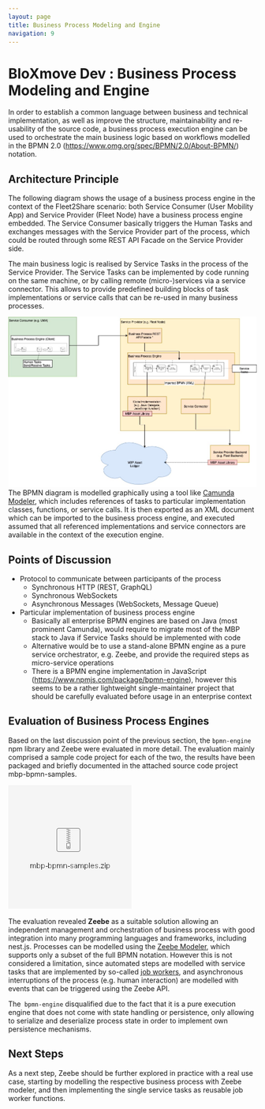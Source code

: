 ```yaml
---
layout: page
title: Business Process Modeling and Engine
navigation: 9
---
```


# BloXmove Dev : Business Process Modeling and Engine
In order to establish a common language between business and technical implementation, as well as improve the structure, maintainability and re-usability of the source code, a business process execution engine can be used to orchestrate the main business logic based on workflows modelled in the BPMN 2.0 (<https://www.omg.org/spec/BPMN/2.0/About-BPMN/>) notation.

## Architecture Principle
The following diagram shows the usage of a business process engine in the context of the Fleet2Share scenario: both Service Consumer (User Mobility App) and Service Provider (Fleet Node) have a business process engine embedded. The Service Consumer basically triggers the Human Tasks and exchanges messages with the Service Provider part of the process, which could be routed through some REST API Facade on the Service Provider side.

The main business logic is realised by Service Tasks in the process of the Service Provider. The Service Tasks can be implemented by code running on the same machine, or by calling remote (micro-)services via a service connector. This allows to provide predefined building blocks of task implementations or service calls that can be re-used in many business processes.

![This is an image](attachments/1656159887/1660714626.jpg)
The BPMN diagram is modelled graphically using a tool like [Camunda Modeler](https://camunda.com/download/modeler/), which includes references of tasks to particular implementation classes, functions, or service calls. It is then exported as an XML document which can be imported to the business process engine, and executed assumed that all referenced implementations and service connectors are available in the context of the execution engine.

## Points of Discussion
- Protocol to communicate between participants of the process
  -   Synchronous HTTP (REST, GraphQL)
  -   Synchronous WebSockets
  -   Asynchronous Messages (WebSockets, Message Queue)
- Particular implementation of business process engine
  -   Basically all enterprise BPMN engines are based on Java (most prominent Camunda), would require to migrate most of the MBP stack to Java if Service Tasks should be implemented with code
  -   Alternative would be to use a stand-alone BPMN engine as a pure service orchestrator, e.g. Zeebe, and provide the required steps as micro-service operations
  -   There is a BPMN engine implementation in JavaScript (https://www.npmjs.com/package/bpmn-engine), however this seems to be a rather lightweight single-maintainer project that should be carefully evaluated before usage in an enterprise context

## Evaluation of Business Process Engines
Based on the last discussion point of the previous section, the ```bpmn-engine``` npm library and Zeebe were evaluated in more detail. The evaluation mainly comprised a sample code project for each of the two, the results have been packaged and briefly documented in the attached source code project mbp-bpmn-samples.

<!-- BEGIN LATEST DOWNLOAD BUTTON -->
[![Download zip](attachments/1656159887/4498260008.png "mbp-bpmn-samples.zip")](attachments/1656159887/4498260008.zip)
<!-- END LATEST DOWNLOAD BUTTON -->

The evaluation revealed **Zeebe** as a suitable solution allowing an independent management and orchestration of business process with good integration into many programming languages and frameworks, including nest.js. Processes can be modelled using the [Zeebe Modeler](https://github.com/zeebe-io/zeebe-modeler/releases), which supports only a subset of the full BPMN notation. However this is not considered a limitation, since automated steps are modelled with service tasks that are implemented by so-called [job workers](https://docs.zeebe.io/basics/job-workers.html), and asynchronous interruptions of the process (e.g. human interaction) are modelled with events that can be triggered using the Zeebe API.

The``` bpmn-engine``` disqualified due to the fact that it is a pure execution engine that does not come with state handling or persistence, only allowing to serialize and deserialize process state in order to implement own persistence mechanisms.

## Next Steps
As a next step, Zeebe should be further explored in practice with a real use case, starting by modelling the respective business process with Zeebe modeler, and then implementing the single service tasks as reusable job worker functions.
